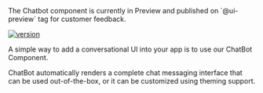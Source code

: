 <amplify-callout warning>
The Chatbot component is currently in Preview and published on `@ui-preview` tag for customer feedback.
</amplify-callout>

[![version](https://img.shields.io/npm/v/@aws-amplify/ui-react/ui-preview.svg)](https://www.npmjs.com/package/@aws-amplify/ui-react)

A simple way to add a conversational UI into your app is to use our ChatBot Component.

ChatBot automatically renders a complete chat messaging interface that can be used out-of-the-box, or it can be customized using theming support.

<inline-fragment src=~/ui/interactions/fragments/web/chatbot/installation.md></inline-fragment>

<inline-fragment src="~/ui/interactions/fragments/web/chatbot/usage.md"></inline-fragment>

<inline-fragment src="~/ui/interactions/fragments/web/chatbot/customization.md"></inline-fragment>

<inline-fragment src="~/ui/interactions/fragments/web/chatbot/migration.md">
